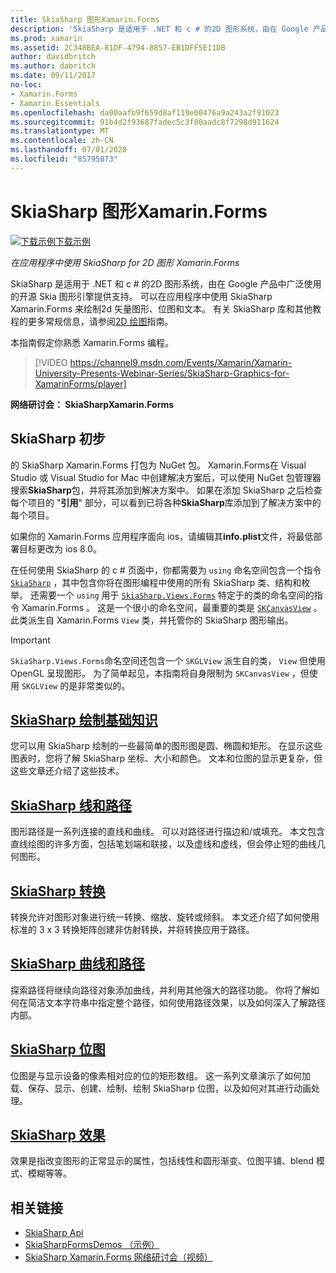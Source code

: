 ```yaml
---
title: SkiaSharp 图形Xamarin.Forms
description: 'SkiaSharp 是适用于 .NET 和 c # 的2D 图形系统，由在 Google 产品中广泛使用的开源 Skia 图形引擎提供支持。 本指南说明如何在应用程序中使用 SkiaSharp for 2D 图形 Xamarin.Forms 。'
ms.prod: xamarin
ms.assetid: 2C348BEA-81DF-4794-8857-EB1DFF5E11DB
author: davidbritch
ms.author: dabritch
ms.date: 09/11/2017
no-loc:
- Xamarin.Forms
- Xamarin.Essentials
ms.openlocfilehash: da00aafb9f659d8af119e00476a9a243a2f91023
ms.sourcegitcommit: 91b4d2f93687fadec5c3f80aadc8f7298d911624
ms.translationtype: MT
ms.contentlocale: zh-CN
ms.lasthandoff: 07/01/2020
ms.locfileid: "85795073"
---
```

# <a name="skiasharp-graphics-in-xamarinforms"></a>SkiaSharp 图形Xamarin.Forms

[![下载示例](~/media/shared/download.png)下载示例](https://docs.microsoft.com/samples/xamarin/xamarin-forms-samples/skiasharpforms-demos)

_在应用程序中使用 SkiaSharp for 2D 图形 Xamarin.Forms_

SkiaSharp 是适用于 .NET 和 c # 的2D 图形系统，由在 Google 产品中广泛使用的开源 Skia 图形引擎提供支持。 可以在应用程序中使用 SkiaSharp Xamarin.Forms 来绘制2d 矢量图形、位图和文本。 有关 SkiaSharp 库和其他教程的更多常规信息，请参阅[2D 绘图](~/graphics-games/skiasharp/index.md)指南。

本指南假定你熟悉 Xamarin.Forms 编程。

> [!VIDEO https://channel9.msdn.com/Events/Xamarin/Xamarin-University-Presents-Webinar-Series/SkiaSharp-Graphics-for-XamarinForms/player]

**网络研讨会： SkiaSharpXamarin.Forms**

## <a name="skiasharp-preliminaries"></a>SkiaSharp 初步

的 SkiaSharp Xamarin.Forms 打包为 NuGet 包。 Xamarin.Forms在 Visual Studio 或 Visual Studio for Mac 中创建解决方案后，可以使用 NuGet 包管理器搜索**SkiaSharp**包，并将其添加到解决方案中。 如果在添加 SkiaSharp 之后检查每个项目的 "**引用**" 部分，可以看到已将各种**SkiaSharp**库添加到了解决方案中的每个项目。

如果你的 Xamarin.Forms 应用程序面向 ios，请编辑其**info.plist**文件，将最低部署目标更改为 ios 8.0。

在任何使用 SkiaSharp 的 c # 页面中，你都需要为 `using` 命名空间包含一个指令 [`SkiaSharp`](xref:SkiaSharp) ，其中包含你将在图形编程中使用的所有 SkiaSharp 类、结构和枚举。 还需要一个 `using` 用于 [`SkiaSharp.Views.Forms`](xref:SkiaSharp.Views.Forms) 特定于的类的命名空间的指令 Xamarin.Forms 。 这是一个很小的命名空间，最重要的类是 [`SKCanvasView`](xref:SkiaSharp.Views.Forms.SKCanvasView) 。 此类派生自 Xamarin.Forms `View` 类，并托管你的 SkiaSharp 图形输出。

> [!IMPORTANT]
> `SkiaSharp.Views.Forms`命名空间还包含一个 `SKGLView` 派生自的类， `View` 但使用 OpenGL 呈现图形。 为了简单起见，本指南将自身限制为 `SKCanvasView` ，但使用 `SKGLView` 的是非常类似的。

## <a name="skiasharp-drawing-basics"></a>[SkiaSharp 绘制基础知识](basics/index.md)

您可以用 SkiaSharp 绘制的一些最简单的图形图是圆、椭圆和矩形。 在显示这些图表时，您将了解 SkiaSharp 坐标、大小和颜色。 文本和位图的显示更复杂，但这些文章还介绍了这些技术。

## <a name="skiasharp-lines-and-paths"></a>[SkiaSharp 线和路径](paths/index.md)

图形路径是一系列连接的直线和曲线。 可以对路径进行描边和/或填充。 本文包含直线绘图的许多方面，包括笔划端和联接，以及虚线和虚线，但会停止短的曲线几何图形。

## <a name="skiasharp-transforms"></a>[SkiaSharp 转换](transforms/index.md)

转换允许对图形对象进行统一转换、缩放、旋转或倾斜。 本文还介绍了如何使用标准的 3 x 3 转换矩阵创建非仿射转换，并将转换应用于路径。

## <a name="skiasharp-curves-and-paths"></a>[SkiaSharp 曲线和路径](curves/index.md)

探索路径将继续向路径对象添加曲线，并利用其他强大的路径功能。 你将了解如何在简洁文本字符串中指定整个路径，如何使用路径效果，以及如何深入了解路径内部。

## <a name="skiasharp-bitmaps"></a>[SkiaSharp 位图](bitmaps/index.md)

位图是与显示设备的像素相对应的位的矩形数组。 这一系列文章演示了如何加载、保存、显示、创建、绘制、绘制 SkiaSharp 位图，以及如何对其进行动画处理。

## <a name="skiasharp-effects"></a>[SkiaSharp 效果](effects/index.md)

效果是指改变图形的正常显示的属性，包括线性和圆形渐变、位图平铺、blend 模式、模糊等等。

## <a name="related-links"></a>相关链接

- [SkiaSharp Api](https://docs.microsoft.com/dotnet/api/skiasharp)
- [SkiaSharpFormsDemos （示例）](https://docs.microsoft.com/samples/xamarin/xamarin-forms-samples/skiasharpforms-demos)
- [SkiaSharp Xamarin.Forms 网络研讨会（视频）](https://channel9.msdn.com/Events/Xamarin/Xamarin-University-Presents-Webinar-Series/SkiaSharp-Graphics-for-XamarinForms)
